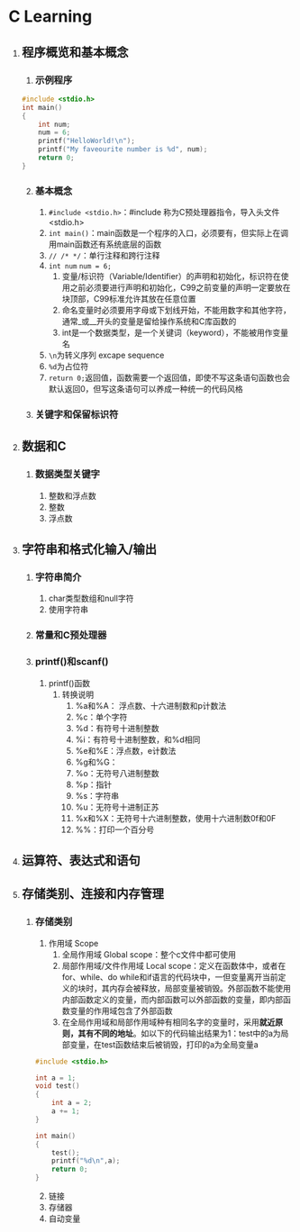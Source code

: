# **C Learning**
1. ## 程序概览和基本概念
   1. ### 示例程序
    ```c
    #include <stdio.h>
    int main()
    {
        int num;
        num = 6;
        printf("HelloWorld!\n");
        printf("My faveourite number is %d", num);
        return 0;
    }
    ```
   2. ### 基本概念
      1.  ```#include <stdio.h>```：#include 称为C预处理器指令，导入头文件<stdio.h>
      2. ```int main()```：main函数是一个程序的入口，必须要有，但实际上在调用main函数还有系统底层的函数
      3. ```// /* */```：单行注释和跨行注释
      4. ```int num``` ```num = 6;```
         1. 变量/标识符（Variable/Identifier）的声明和初始化，标识符在使用之前必须要进行声明和初始化，C99之前变量的声明一定要放在块顶部，C99标准允许其放在任意位置
         2. 命名变量时必须要用字母或下划线开始，不能用数字和其他字符，通常_或__开头的变量是留给操作系统和C库函数的
         3. int是一个数据类型，是一个关键词（keyword），不能被用作变量名
      5. ```\n```为转义序列 excape sequence
      6. ```%d```为占位符
      7. ```return 0;```返回值，函数需要一个返回值，即使不写这条语句函数也会默认返回0，但写这条语句可以养成一种统一的代码风格
   3. ### 关键字和保留标识符
2. ## 数据和C 
   1. ### 数据类型关键字
      1. 整数和浮点数
      2. 整数
      3. 浮点数
3. ## 字符串和格式化输入/输出
   1. ### 字符串简介
      1. char类型数组和null字符
      2. 使用字符串
   2. ### 常量和C预处理器
   3. ### printf()和scanf()
      1. printf()函数
         1. 转换说明
            1. %a和%A： 浮点数、十六进制数和p计数法
            2. %c：单个字符
            3. %d：有符号十进制整数
            4. %i：有符号十进制整数，和%d相同
            5. %e和%E：浮点数，e计数法
            6. %g和%G：
            7. %o：无符号八进制整数
            8. %p：指针
            9. %s：字符串
            10. %u：无符号十进制正苏
            11. %x和%X：无符号十六进制整数，使用十六进制数0f和0F
            12. %%：打印一个百分号 

4. ## 运算符、表达式和语句
5. ## 存储类别、连接和内存管理
   1. ### 存储类别
      1. 作用域 Scope
         1. 全局作用域 Global scope：整个c文件中都可使用
         2. 局部作用域/文件作用域 Local scope：定义在函数体中，或者在for、while、do while和if语言的代码块中，一但变量离开当前定义的块时，其内存会被释放，局部变量被销毁。外部函数不能使用内部函数定义的变量，而内部函数可以外部函数的变量，即内部函数变量的作用域包含了外部函数
         3. 在全局作用域和局部作用域种有相同名字的变量时，采用**就近原则，其有不同的地址**。如以下的代码输出结果为1：test中的a为局部变量，在test函数结束后被销毁，打印的a为全局变量a
        ```c
        #include <stdio.h>

        int a = 1;
        void test()
        {
            int a = 2;
            a += 1;
        }

        int main()
        {
            test();
            printf("%d\n",a);
            return 0;
        }
        ```
      2. 链接
      3. 存储器
      4. 自动变量